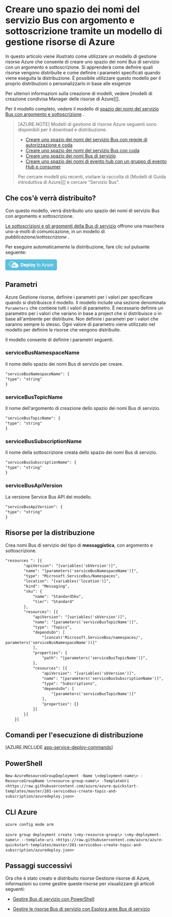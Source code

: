 <properties
    pageTitle="Creare uno spazio dei nomi del servizio Bus con argomento e sottoscrizione tramite un modello di gestione di risorse Azure | Microsoft Azure"
    description="Creare uno spazio dei nomi del servizio Bus con argomento e sottoscrizione tramite Gestione risorse Azure modello"
    services="service-bus"
    documentationCenter=".net"
    authors="sethmanheim"
    manager="timlt"
    editor=""/>

<tags
    ms.service="service-bus"
    ms.devlang="tbd"
    ms.topic="article"
    ms.tgt_pltfrm="dotnet"
    ms.workload="na"
    ms.date="10/14/2016"
    ms.author="sethm;shvija"/>

# <a name="create-a-service-bus-namespace-with-topic-and-subscription-using-an-azure-resource-manager-template"></a>Creare uno spazio dei nomi del servizio Bus con argomento e sottoscrizione tramite un modello di gestione risorse di Azure

In questo articolo viene illustrato come utilizzare un modello di gestione risorse Azure che consente di creare uno spazio dei nomi Bus di servizio con un argomento e sottoscrizione. Si apprenderà come definire quali risorse vengono distribuite e come definire i parametri specificati quando viene eseguita la distribuzione. È possibile utilizzare questo modello per il proprio distribuzioni o personalizzarlo in base alle esigenze

Per ulteriori informazioni sulla creazione di modelli, vedere [modelli di creazione condivisa Manager delle risorse di Azure][].

Per il modello completo, vedere il modello di [spazio dei nomi del servizio Bus con argomento e sottoscrizione][] .

>[AZURE.NOTE] Modelli di gestione di risorse Azure seguenti sono disponibili per il download e distribuzione.
>
>-    [Creare uno spazio dei nomi del servizio Bus con regole di autorizzazione e coda](service-bus-resource-manager-namespace-auth-rule.md)
>-    [Creare uno spazio dei nomi del servizio Bus con coda](service-bus-resource-manager-namespace-queue.md)
>-    [Creare uno spazio dei nomi Bus di servizio](service-bus-resource-manager-namespace.md)
>-    [Creare uno spazio dei nomi di evento hub con un gruppo di evento Hub e consumer](../event-hubs/event-hubs-resource-manager-namespace-event-hub.md)
>
>Per cercare modelli più recenti, visitare la raccolta di [Modelli di Guida introduttiva di Azure][] e cercare "Servizio Bus".

## <a name="what-will-you-deploy"></a>Che cos'è verrà distribuito?

Con questo modello, verrà distribuito uno spazio dei nomi di servizio Bus con argomento e sottoscrizione.

[Le sottoscrizioni e gli argomenti della Bus di servizio](service-bus-queues-topics-subscriptions.md#topics-and-subscriptions) offrono una maschera uno-a-molti di comunicazione, in un modello di *pubblicazione/sottoscrizione* .

Per eseguire automaticamente la distribuzione, fare clic sul pulsante seguente:

[![Distribuire Azure](./media/service-bus-resource-manager-namespace-topic/deploybutton.png)](https://portal.azure.com/#create/Microsoft.Template/uri/https%3A%2F%2Fraw.githubusercontent.com%2FAzure%2Fazure-quickstart-templates%2Fmaster%2F201-servicebus-create-topic-and-subscription%2Fazuredeploy.json)

## <a name="parameters"></a>Parametri

Azure Gestione risorse, definire i parametri per i valori per specificare quando si distribuisce il modello. Il modello include una sezione denominata `Parameters` che contiene tutti i valori di parametro. È necessario definire un parametro per i valori che variano in base a project che si distribuisce o in base all'ambiente per distribuire. Non definire i parametri per i valori che saranno sempre lo stesso. Ogni valore di parametro viene utilizzato nel modello per definire le risorse che vengono distribuite.

Il modello consente di definire i parametri seguenti.

### <a name="servicebusnamespacename"></a>serviceBusNamespaceName

Il nome dello spazio dei nomi Bus di servizio per creare.

```
"serviceBusNamespaceName": {
"type": "string"
}
```

### <a name="servicebustopicname"></a>serviceBusTopicName

Il nome dell'argomento di creazione dello spazio dei nomi Bus di servizio.

```
"serviceBusTopicName": {
"type": "string"
}
```

### <a name="servicebussubscriptionname"></a>serviceBusSubscriptionName

Il nome della sottoscrizione creata dello spazio dei nomi Bus di servizio.

```
"serviceBusSubscriptionName": {
"type": "string"
}
```

### <a name="servicebusapiversion"></a>serviceBusApiVersion

La versione Service Bus API del modello.

```
"serviceBusApiVersion": {
"type": "string"
}
```
## <a name="resources-to-deploy"></a>Risorse per la distribuzione

Crea nomi Bus di servizio del tipo di **messaggistica**, con argomento e sottoscrizione.

```
"resources ": [{
        "apiVersion": "[variables('sbVersion')]",
        "name": "[parameters('serviceBusNamespaceName')]",
        "type": "Microsoft.ServiceBus/Namespaces",
        "location": "[variables('location')]",
        "kind": "Messaging",
        "sku": {
            "name": "StandardSku",
            "tier": "Standard"
        },
        "resources": [{
            "apiVersion": "[variables('sbVersion')]",
            "name": "[parameters('serviceBusTopicName')]",
            "type": "Topics",
            "dependsOn": [
                "[concat('Microsoft.ServiceBus/namespaces/', parameters('serviceBusNamespaceName'))]"
            ],
            "properties": {
                "path": "[parameters('serviceBusTopicName')]",
            },
            "resources": [{
                "apiVersion": "[variables('sbVersion')]",
                "name": "[parameters('serviceBusSubscriptionName')]",
                "type": "Subscriptions",
                "dependsOn": [
                    "[parameters('serviceBusTopicName')]"
                ],
                "properties": {}
            }]
        }]
    }]
```

## <a name="commands-to-run-deployment"></a>Comandi per l'esecuzione di distribuzione

[AZURE.INCLUDE [app-service-deploy-commands](../../includes/app-service-deploy-commands.md)]

## <a name="powershell"></a>PowerShell

```
New-AzureResourceGroupDeployment -Name \<deployment-name\> -ResourceGroupName \<resource-group-name\> -TemplateUri <https://raw.githubusercontent.com/azure/azure-quickstart-templates/master/201-servicebus-create-topic-and-subscription/azuredeploy.json>
```

## <a name="azure-cli"></a>CLI Azure

```
azure config mode arm

azure group deployment create \<my-resource-group\> \<my-deployment-name\> --template-uri <https://raw.githubusercontent.com/azure/azure-quickstart-templates/master/201-servicebus-create-topic-and-subscription/azuredeploy.json>
```

## <a name="next-steps"></a>Passaggi successivi

Ora che è stato creato e distribuito risorse Gestione risorse di Azure, informazioni su come gestire queste risorse per visualizzare gli articoli seguenti:

- [Gestire Bus di servizio con PowerShell](service-bus-powershell-how-to-provision.md)
- [Gestire le risorse Bus di servizio con Esplora aree Bus di servizio](https://code.msdn.microsoft.com/Service-Bus-Explorer-f2abca5a)


  [Creazione di modelli di Manager delle risorse di Azure]: ../resource-group-authoring-templates.md
  [Guida introduttiva di Azure modelli]: https://azure.microsoft.com/documentation/templates/?term=service+bus
  [Learn more about Service Bus topics and subscriptions]: service-bus-queues-topics-subscriptions.md
  [Using Azure PowerShell with Azure Resource Manager]: ../powershell-azure-resource-manager.md
  [Using the Azure CLI for Mac, Linux, and Windows with Azure Resource Management]: ../xplat-cli-azure-resource-manager.md
  [Spazio dei nomi del servizio Bus con argomento e sottoscrizione]: https://github.com/Azure/azure-quickstart-templates/blob/master/201-servicebus-create-topic-and-subscription/
